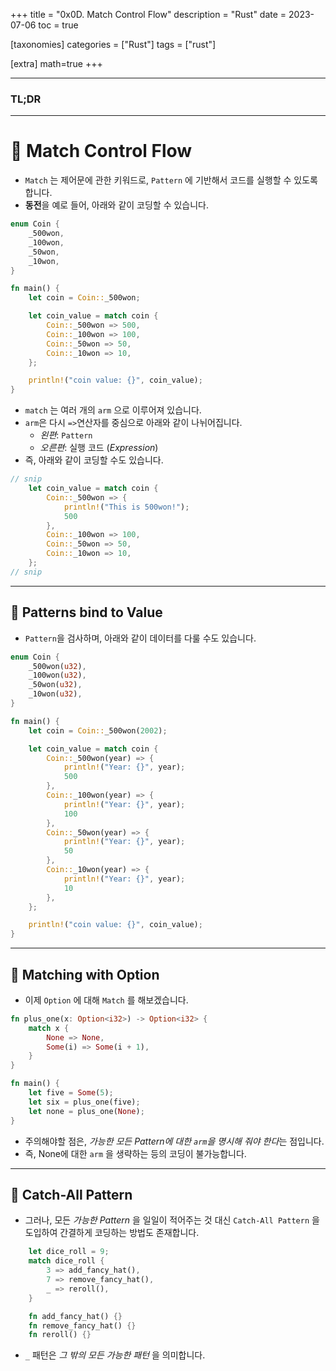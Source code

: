 +++
title = "0x0D. Match Control Flow"
description = "Rust"
date = 2023-07-06
toc = true

[taxonomies]
categories = ["Rust"]
tags = ["rust"]

[extra]
math=true
+++

---
### <txtred>**TL;DR**</txtred>

---
# 📌 Match Control Flow
- `Match` 는 <txtylw>제어문</txtylw>에 관한 키워드로, `Pattern` 에 기반해서 코드를 실행할 수 있도록 합니다.
- <txtylw>**동전**</txtylw>을 예로 들어, 아래와 같이 코딩할 수 있습니다.

```rust
enum Coin {
    _500won,
    _100won,
    _50won,
    _10won,
}

fn main() {
    let coin = Coin::_500won;

    let coin_value = match coin {
        Coin::_500won => 500,
        Coin::_100won => 100,
        Coin::_50won => 50,
        Coin::_10won => 10,
    };

    println!("coin value: {}", coin_value);
}
```

- `match` 는 여러 개의 `arm` 으로 이루어져 있습니다.
- `arm`은 다시 `=>`연산자를 중심으로 아래와 같이 나뉘어집니다.
    - <txtylw>*왼편*</txtylw>: `Pattern`
    - <txtylw>*오른편*</txtylw>: 실행 코드 (*Expression*)
- 즉, 아래와 같이 코딩할 수도 있습니다.

```rust
// snip
    let coin_value = match coin {
        Coin::_500won => {
            println!("This is 500won!");
            500
        },
        Coin::_100won => 100,
        Coin::_50won => 50,
        Coin::_10won => 10,
    };
// snip
```

---
## 📍 Patterns bind to Value
- `Pattern`을 검사하며, 아래와 같이 데이터를 다룰 수도 있습니다.

```rust
enum Coin {
    _500won(u32),
    _100won(u32),
    _50won(u32),
    _10won(u32),
}

fn main() {
    let coin = Coin::_500won(2002);

    let coin_value = match coin {
        Coin::_500won(year) => {
            println!("Year: {}", year);
            500
        },
        Coin::_100won(year) => {
            println!("Year: {}", year);
            100
        },
        Coin::_50won(year) => {
            println!("Year: {}", year);
            50
        },
        Coin::_10won(year) => {
            println!("Year: {}", year);
            10
        },
    };

    println!("coin value: {}", coin_value);
}
```

---
## 📍 Matching with Option<T>
- 이제 `Option` 에 대해 `Match` 를 해보겠습니다.

```rust
fn plus_one(x: Option<i32>) -> Option<i32> {
    match x {
        None => None,
        Some(i) => Some(i + 1),
    }
}

fn main() {
    let five = Some(5);
    let six = plus_one(five);
    let none = plus_one(None);
}
```
- 주의해야할 점은, <txtylw>*가능한 모든 Pattern에 대한 `arm`을 <txtred>명시</txtred>해 줘야 한다*</txtylw>는 점입니다.
- 즉, <txtylw>None</txtylw>에 대한 `arm` 을 생략하는 등의 코딩이 <txtred>불가능</txtred>합니다.

---
## 📍 Catch-All Pattern
- 그러나, 모든 *가능한 Pattern* 을 일일이 적어주는 것 대신 `Catch-All Pattern` 을 도입하여 간결하게 코딩하는 방법도 존재합니다.

```rust
    let dice_roll = 9;
    match dice_roll {
        3 => add_fancy_hat(),
        7 => remove_fancy_hat(),
        _ => reroll(),
    }

    fn add_fancy_hat() {}
    fn remove_fancy_hat() {}
    fn reroll() {}

```

- `_` 패턴은 <txtylw>*그 밖의 모든 가능한 패턴*</txtylw> 을 의미합니다.
